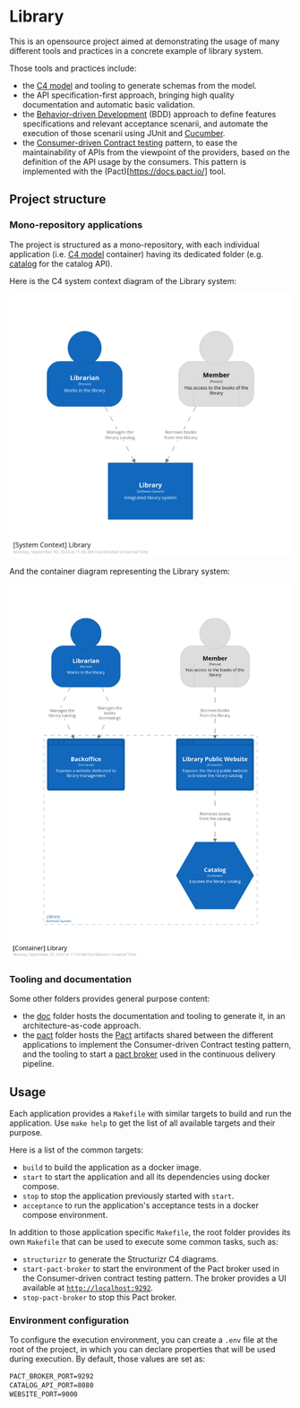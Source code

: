 # Library

This is an opensource project aimed at demonstrating the usage of many different tools and practices in a concrete
example of library system.

Those tools and practices include:

- the [C4 model](https://c4model.com/) and tooling to generate schemas from the model.
- the API specification-first approach, bringing high quality documentation and automatic basic validation.
- the [Behavior-driven Development](https://en.wikipedia.org/wiki/Behavior-driven_development) (BDD) approach to define
  features specifications and relevant acceptance scenarii, and automate the execution of those scenarii using JUnit and
  [Cucumber](https://cucumber.io/).
- the [Consumer-driven Contract testing](https://martinfowler.com/articles/consumerDrivenContracts.html) pattern, to
  ease the maintainability of APIs from the viewpoint of the providers, based on the definition of the API usage by the
  consumers. This pattern is implemented with the (Pact)[https://docs.pact.io/] tool.

## Project structure

### Mono-repository applications

The project is structured as a mono-repository, with each individual application (i.e. [C4 model](https://c4model.com/)
container) having its dedicated folder (e.g. [catalog](./catalog) for the catalog API).

Here is the C4 system context diagram of the Library system:

![Library system context](doc/architecture/c4/Library-Context.png)

And the container diagram representing the Library system:

![Library containers](doc/architecture/c4/Library-Containers.png)

### Tooling and documentation

Some other folders provides general purpose content:

- the [doc](./doc) folder hosts the documentation and tooling to generate it, in an architecture-as-code approach.
- the [pact](./pact) folder hosts the [Pact](https://docs.pact.io/) artifacts shared between the different applications
  to implement the Consumer-driven Contract testing pattern, and the tooling to start a
  [pact broker](https://github.com/pact-foundation/pact_broker) used in the continuous delivery pipeline.

## Usage

Each application provides a `Makefile` with similar targets to build and run the application. Use `make help` to get the
list of all available targets and their purpose.

Here is a list of the common targets:

- `build` to build the application as a docker image.
- `start` to start the application and all its dependencies using docker compose.
- `stop` to stop the application previously started with `start`.
- `acceptance` to run the application's acceptance tests in a docker compose environment.

In addition to those application specific `Makefile`, the root folder provides its own `Makefile` that can be used to
execute some common tasks, such as:

- `structurizr` to generate the Structurizr C4 diagrams.
- `start-pact-broker` to start the environment of the Pact broker used in the Consumer-driven contract testing pattern.
  The broker provides a UI available at [`http://localhost:9292`](http://localhost:9292).
- `stop-pact-broker` to stop this Pact broker.

### Environment configuration

To configure the execution environment, you can create a `.env` file at the root of the project, in which you can declare
properties that will be used during execution. By default, those values are set as:

```properties
PACT_BROKER_PORT=9292
CATALOG_API_PORT=8080
WEBSITE_PORT=9000
```
